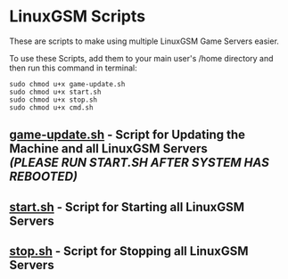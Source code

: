 # LinuxGSM Scripts
These are scripts to make using multiple LinuxGSM Game Servers easier.<br>

To use these Scripts, add them to your main user's /home directory and then run this command in terminal:<br>
```
sudo chmod u+x game-update.sh
sudo chmod u+x start.sh
sudo chmod u+x stop.sh
sudo chmod u+x cmd.sh
```

## [game-update.sh](https://github.com/Hillbillyer/Basic-Scripts/blob/main/LinuxGSM-Scripts/game-update.sh) - Script for Updating the Machine and all LinuxGSM Servers <br>*(PLEASE RUN START.SH AFTER SYSTEM HAS REBOOTED)*
## [start.sh](https://github.com/Hillbillyer/Basic-Scripts/blob/main/LinuxGSM-Scripts/start.sh) - Script for Starting all LinuxGSM Servers<br>

## [stop.sh](https://github.com/Hillbillyer/Basic-Scripts/blob/main/LinuxGSM-Scripts/stop.sh) - Script for Stopping all LinuxGSM Servers<br>